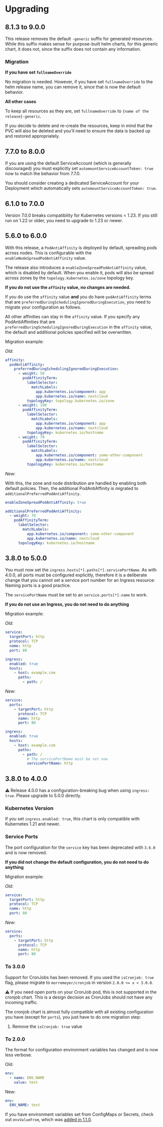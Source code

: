 # Upgrading

## 8.1.3 to 9.0.0

This release removes the default `-generic` suffix for generated resources.
While this suffix makes sense for purpose-built helm charts, for this generic chart, it does not, since the suffix does not contain any information.

### Migration

**If you have set `fullnameOverride`**

No migration is needed. However, if you have set `fullnameOverride` to the helm release name, you can remove it, since that is now the default behavior.

**All other cases**

To keep all resources as they are, set `fullnameOverride` to `{name of the release}-generic`.

If you decide to delete and re-create the resources, keep in mind that the PVC will also be deleted and you'll need to ensure the data is backed up and restored appropriately.

## 7.7.0 to 8.0.0

If you are using the default ServiceAccount (which is generally discouraged) you must explicitly set `automountServiceAccountToken: true` now to match the behavior from 7.7.0.

You should consider creating a dedicated ServiceAccount for your Deployment which automatically sets `automountServiceAccountToken: true`.

## 6.1.0 to 7.0.0

Version 7.0.0 breaks compatibility for Kubernetes versions < 1.23.
If you still run on 1.22 or older, you need to upgrade to 1.23 or newer.

## 5.6.0 to 6.0.0

With this release, a `PodAntiAffinity` is deployed by default, spreading pods across nodes. This is configurable with the `enableNodeSpreadPodAntiAffinity` value.

The release also introduces a `enableZoneSpreadPodAntiAffinity` value, which is disabled by default. When you enable it, pods will also be spread across zones by the `topology.kubernetes.io/zone` topology key.

**If you do not use the `affinity` value, no changes are needed.**

If you do use the `affinity` value **and** you do have `podAntiAffinity` terms that are `preferredDuringSchedulingIgnoredDuringExecution`, you need to migrate your configuration as follows.

All other affinities can stay in the `affinity` value. If you specify any PodAntiAffinities that are `preferredDuringSchedulingIgnoredDuringExecution` in the `affinity` value, the default and additional policies specified will be overwritten.

Migration example:

_Old_:

```yaml
affinity:
  podAntiAffinity:
    preferredDuringSchedulingIgnoredDuringExecution:
      - weight: 50
        podAffinityTerm:
          labelSelector:
            matchLabels:
              app.kubernetes.io/component: app
              app.kubernetes.io/name: nextcloud
          topologyKey: topology.kubernetes.io/zone
      - weight: 100
        podAffinityTerm:
          labelSelector:
            matchLabels:
              app.kubernetes.io/component: app
              app.kubernetes.io/name: nextcloud
          topologyKey: kubernetes.io/hostname
      - weight: 70
        podAffinityTerm:
          labelSelector:
            matchLabels:
              app.kubernetes.io/component: some-other-component
              app.kubernetes.io/name: nextcloud
          topologyKey: kubernetes.io/hostname
```

_New_:

With this, the zone and node distribution are handled by enabling both default policies.
Then, the additional PodAntiAffinity is migrated to `additionalPreferredPodAntiAffinity`.

```yaml
enableZoneSpreadPodAntiAffinity: true

additionalPreferredPodAntiAffinity:
  - weight: 70
    podAffinityTerm:
      labelSelector:
        matchLabels:
          app.kubernetes.io/component: some-other-component
          app.kubernetes.io/name: nextcloud
      topologyKey: kubernetes.io/hostname
```

## 3.8.0 to 5.0.0

You must now set the `ingress.hosts[*].paths[*].servicePortName`. As with 4.0.0, all ports must be configured explicitly,
therefore it is a deliberate change that you cannot set a service port number for an Ingress resource: Naming ports is a good practice.

The `servicePortName` must be set to an `service.ports[*].name` to work.

**If you do not use an Ingress, you do not need to do anything**

Migration example:

_Old_:

```yaml
service:
  targetPort: http
  protocol: TCP
  name: http
  port: 80

ingress:
  enabled: true
  hosts:
    - host: example.com
      paths:
        - path: /
```

_New_:

```yaml
service:
  ports:
    - targetPort: http
      protocol: TCP
      name: http
      port: 80

ingress:
  enabled: true
  hosts:
    - host: example.com
      paths:
        - path: /
          # The servicePortName must be set now
          servicePortName: http
```

## 3.8.0 to 4.0.0

:warning: Release 4.0.0 has a configuration-breaking bug when using `ingress: true`. Please upgrade to 5.0.0 directly.

### Kubernetes Version

If you set `ingress.enabled: true`, this chart is only compatible with Kubernetes 1.21 and newer.

### Service Ports

The port configuration for the `service` key has been deprecated with `3.6.0` and is now removed.

**If you did not change the default configuration, you do not need to do anything**

Migration example:

_Old_:

```yaml
service:
  targetPort: http
  protocol: TCP
  name: http
  port: 80
```

_New_:

```yaml
service:
  ports:
    - targetPort: http
      protocol: TCP
      name: http
      port: 80
```

### To 3.0.0

Support for CronJobs has been removed. If you used the `isCronjob: true` flag, please migrate to `morremeyer/cronjob` in version `2.0.0 <= x < 3.0.0`.

:warning: If you need open ports on your CronJob pod, this is not supported in the cronjob chart. This is a design decision as CronJobs should not have any incoming traffic.

The cronjob chart is almost fully compatible with all existing configuration you have (except for `ports`), you just have to do one migration step:

1. Remove the `isCronjob: true` value

### To 2.0.0

The format for configuration environment variables has changed and is now less verbose.

Old:

```yaml
env:
  - name: ENV_NAME
    value: test
```

New:

```yaml
env:
  ENV_NAME: test
```

If you have environment variables set from ConfigMaps or Secrets, check out `envValueFrom`, which was [added in 1.1.0](https://github.com/morremeyer/charts/commit/a2b767f91b8f921bbd81abcb37648a6724ebb1db).
